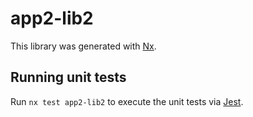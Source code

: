 # app2-lib2

This library was generated with [Nx](https://nx.dev).

## Running unit tests

Run `nx test app2-lib2` to execute the unit tests via [Jest](https://jestjs.io).
